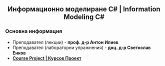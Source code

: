 <h2 align="center">Информационно моделиране C# | Information Modeling C#</h2>

### Основна информация
* Преподавател (лекции) - **проф. д-р Антон Илиев**
* Преподавател (лабораторни упражнения) - **доц. д-р Светослав Енков**
* [**Course Project | Курсов Проект**](https://github.com/rythm-net/Simple-Drawing)
